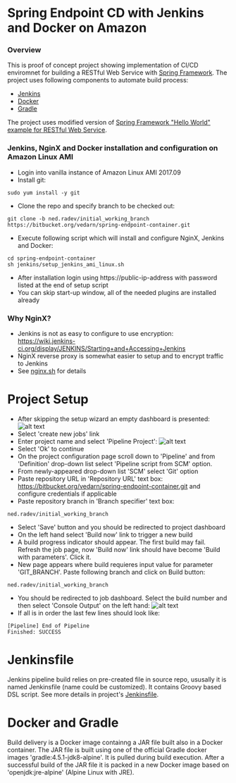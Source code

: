# Spring Endpoint CD with Jenkins and Docker on Amazon

### Overview
This is proof of concept project showing implementation of CI/CD enviromnet for building a RESTful Web Service with [Spring Framework](https://en.wikipedia.org/wiki/Spring_Framework). The project uses following components to automate build process:
* [Jenkins](https://en.wikipedia.org/wiki/Jenkins_(software))
* [Docker](https://en.wikipedia.org/wiki/Docker_(software))
* [Gradle](https://en.wikipedia.org/wiki/Gradle)

The project uses modified version of [Spring Framework "Hello World" example for RESTful Web Service](https://spring.io/guides/gs/actuator-service/).

### Jenkins, NginX and Docker installation and configuration on Amazon Linux AMI
* Login into vanilla instance of Amazon Linux AMI 2017.09
* Install git:
```
sudo yum install -y git
```
* Clone the repo and specify branch to be checked out:
```
git clone -b ned.radev/initial_working_branch https://bitbucket.org/vedarn/spring-endpoint-container.git
```
* Execute following script which will install and configure NginX, Jenkins and Docker:
```
cd spring-endpoint-container
sh jenkins/setup_jenkins_ami_linux.sh
```
* After installation login using https://public-ip-address with password listed at the end of setup script
* You can skip start-up window, all of the needed plugins are installed already

### Why NginX?
* Jenkins is not as easy to configure to use encryption: https://wiki.jenkins-ci.org/display/JENKINS/Starting+and+Accessing+Jenkins
* NginX reverse proxy is somewhat easier to setup and to encrypt traffic to Jenkins
* See [nginx.sh](https://bitbucket.org/vedarn/spring-endpoint-container/src/7e05e60337e3e715f4d7ec65bc91b99a50d4f2f3/jenkins/nginx.sh?at=ned.radev%2Finitial_working_branch) for details

# Project Setup
* After skipping the setup wizard an empty dashboard is presented:
![alt text](./screen-capture/no-projects.png "Empty Jenkins Dashboard")
* Select 'create new jobs' link
* Enter project name and select 'Pipeline Project':
![alt text](./screen-capture/project-name.png "Project name")
* Select 'Ok' to continue
* On the project configuration page scroll down to 'Pipeline' and from 'Definition' drop-down list select 'Pipeline script from SCM' option.
* From newly-appeared drop-down list 'SCM' select 'Git' option
* Paste repository URL in 'Repository URL' text box: https://bitbucket.org/vedarn/spring-endpoint-container.git and configure credentials if applicable
* Paste repository branch in 'Branch specifier' text box:
```
ned.radev/initial_working_branch
```
* Select 'Save' button and you should be redirected to project dashboard
* On the left hand select 'Build now' link to trigger a new build
* A build progress indicator should appear. The first build may fail. Refresh the job page, now 'Build now' link should have become 'Build with parameters'. Click it.
* New page appears where build requieres input value for parameter 'GIT_BRANCH'. Paste following branch and click on Build button:
```
ned.radev/initial_working_branch
```
* You should be redirected to job dashboard. Select the build number and then select 'Console Output' on the left hand:
![alt text](./screen-capture/build-output.png "Build Output")
* If all is in order the last few lines should look like:
```
[Pipeline] End of Pipeline
Finished: SUCCESS
```
# Jenkinsfile
Jenkins pipeline build relies on pre-created file in source repo, ususally it is named Jenkinsfile (name could be customized). It contains Groovy based DSL script. See more details in project's [Jenkinsfile](https://bitbucket.org/vedarn/spring-endpoint-container/src/7e05e60337e3e715f4d7ec65bc91b99a50d4f2f3/Jenkinsfile?at=ned.radev%2Finitial_working_branch).

# Docker and Gradle
Build delivery is a Docker image containng a JAR file built also in a Docker container. The JAR file is built using one of the official Gradle docker images 'gradle:4.5.1-jdk8-alpine'. It is pulled during build execution. After a successful build of the JAR file it is packed in a new Docker image based on 'openjdk:jre-alpine' (Alpine Linux with JRE).
